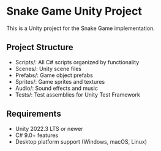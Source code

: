 # Snake Game Unity Project

This is a Unity project for the Snake Game implementation.

## Project Structure
- Scripts/: All C# scripts organized by functionality
- Scenes/: Unity scene files
- Prefabs/: Game object prefabs
- Sprites/: Game sprites and textures
- Audio/: Sound effects and music
- Tests/: Test assemblies for Unity Test Framework

## Requirements
- Unity 2022.3 LTS or newer
- C# 9.0+ features
- Desktop platform support (Windows, macOS, Linux)
